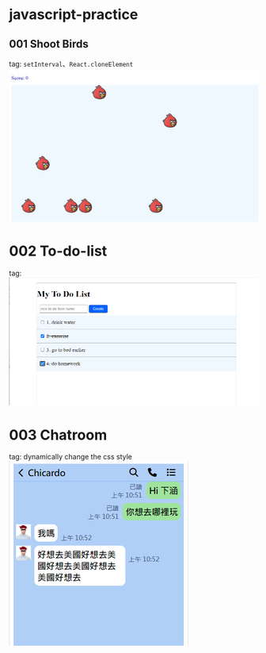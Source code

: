 # javascript-practice

## 001 Shoot Birds

tag: `setInterval`、`React.cloneElement`
![alt text](screenshot/001.jpg)

# 002 To-do-list
tag: 
![alt text](screenshot/002.png)

# 003 Chatroom
tag: dynamically change the css style
![alt text](screenshot/003.png)
